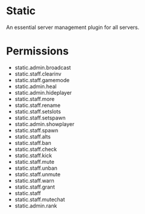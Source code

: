 # Static
An essential server management plugin for all servers.

# Permissions
- static.admin.broadcast
- static.staff.clearinv
- static.staff.gamemode
- static.admin.heal
- static.admin.hideplayer
- static.staff.more
- static.staff.rename
- static.staff.setslots
- static.staff.setspawn
- static.admin.showplayer
- static.staff.spawn
- static.staff.alts
- static.staff.ban
- static.staff.check
- static.staff.kick
- static.staff.mute
- static.staff.unban
- static.staff.unmute
- static.staff.warn
- static.staff.grant
- static.staff
- static.staff.mutechat
- static.admin.rank

